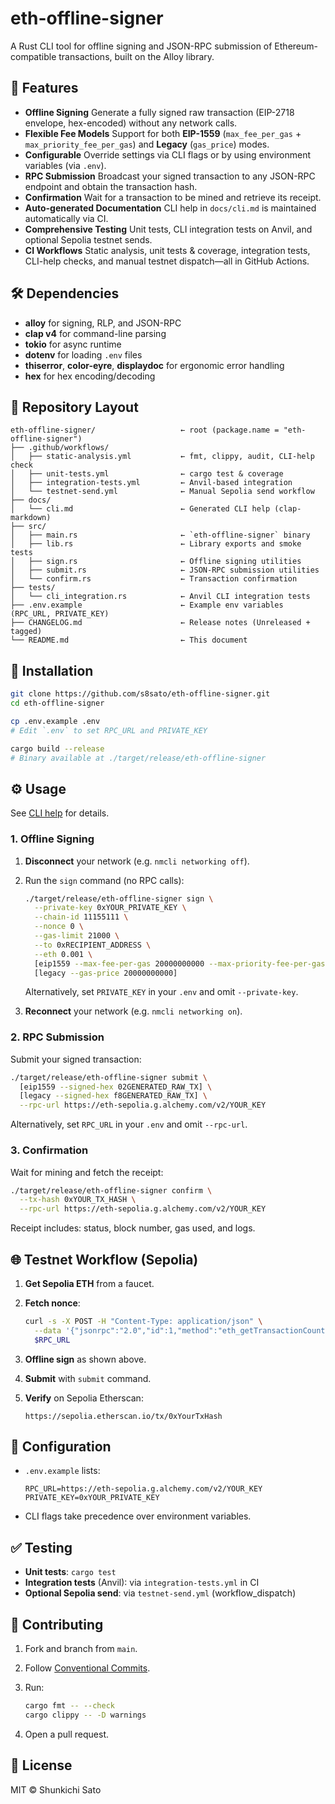 # eth-offline-signer

A Rust CLI tool for offline signing and JSON-RPC submission of Ethereum-compatible transactions, built on the Alloy library.

## 🔧 Features

- **Offline Signing**
  Generate a fully signed raw transaction (EIP-2718 envelope, hex-encoded) without any network calls.
- **Flexible Fee Models**
  Support for both **EIP-1559** (`max_fee_per_gas` + `max_priority_fee_per_gas`) and **Legacy** (`gas_price`) modes.
- **Configurable**
  Override settings via CLI flags or by using environment variables (via `.env`).
- **RPC Submission**
  Broadcast your signed transaction to any JSON-RPC endpoint and obtain the transaction hash.
- **Confirmation**
  Wait for a transaction to be mined and retrieve its receipt.
- **Auto-generated Documentation**
  CLI help in `docs/cli.md` is maintained automatically via CI.
- **Comprehensive Testing**
  Unit tests, CLI integration tests on Anvil, and optional Sepolia testnet sends.
- **CI Workflows**
  Static analysis, unit tests & coverage, integration tests, CLI-help checks, and manual testnet dispatch—all in GitHub Actions.

## 🛠 Dependencies

- **alloy** for signing, RLP, and JSON-RPC
- **clap v4** for command-line parsing
- **tokio** for async runtime
- **dotenv** for loading `.env` files
- **thiserror**, **color-eyre**, **displaydoc** for ergonomic error handling
- **hex** for hex encoding/decoding

## 📁 Repository Layout

```plain
eth-offline-signer/                   ← root (package.name = "eth-offline-signer")
├── .github/workflows/
│   ├── static-analysis.yml           ← fmt, clippy, audit, CLI-help check
│   ├── unit-tests.yml                ← cargo test & coverage
│   ├── integration-tests.yml         ← Anvil-based integration
│   └── testnet-send.yml              ← Manual Sepolia send workflow
├── docs/
│   └── cli.md                        ← Generated CLI help (clap-markdown)
├── src/
│   ├── main.rs                       ← `eth-offline-signer` binary
│   ├── lib.rs                        ← Library exports and smoke tests
│   ├── sign.rs                       ← Offline signing utilities
│   ├── submit.rs                     ← JSON-RPC submission utilities
│   └── confirm.rs                    ← Transaction confirmation
├── tests/
│   └── cli_integration.rs            ← Anvil CLI integration tests
├── .env.example                      ← Example env variables (RPC_URL, PRIVATE_KEY)
├── CHANGELOG.md                      ← Release notes (Unreleased + tagged)
└── README.md                         ← This document
```

## 🚀 Installation

```bash
git clone https://github.com/s8sato/eth-offline-signer.git
cd eth-offline-signer

cp .env.example .env
# Edit `.env` to set RPC_URL and PRIVATE_KEY

cargo build --release
# Binary available at ./target/release/eth-offline-signer
```

## ⚙️ Usage

See [CLI help](docs/cli.md) for details.

<!-- Sign -->
### 1. Offline Signing

1. **Disconnect** your network (e.g. `nmcli networking off`).
2. Run the `sign` command (no RPC calls):

   ```bash
   ./target/release/eth-offline-signer sign \
     --private-key 0xYOUR_PRIVATE_KEY \
     --chain-id 11155111 \
     --nonce 0 \
     --gas-limit 21000 \
     --to 0xRECIPIENT_ADDRESS \
     --eth 0.001 \
     [eip1559 --max-fee-per-gas 20000000000 --max-priority-fee-per-gas 1000000000] \
     [legacy --gas-price 20000000000]
   ```

   Alternatively, set `PRIVATE_KEY` in your `.env` and omit `--private-key`.


3. **Reconnect** your network (e.g. `nmcli networking on`).

<!-- Submit -->
### 2. RPC Submission

Submit your signed transaction:

```bash
./target/release/eth-offline-signer submit \
  [eip1559 --signed-hex 02GENERATED_RAW_TX] \
  [legacy --signed-hex f8GENERATED_RAW_TX] \
  --rpc-url https://eth-sepolia.g.alchemy.com/v2/YOUR_KEY
```

Alternatively, set `RPC_URL` in your `.env` and omit `--rpc-url`.

<!-- Confirm -->
### 3. Confirmation

Wait for mining and fetch the receipt:

```bash
./target/release/eth-offline-signer confirm \
  --tx-hash 0xYOUR_TX_HASH \
  --rpc-url https://eth-sepolia.g.alchemy.com/v2/YOUR_KEY
```

Receipt includes: status, block number, gas used, and logs.

## 🌐 Testnet Workflow (Sepolia)

1. **Get Sepolia ETH** from a faucet.
2. **Fetch nonce**:

   ```bash
   curl -s -X POST -H "Content-Type: application/json" \
     --data '{"jsonrpc":"2.0","id":1,"method":"eth_getTransactionCount","params":["0xYOUR_ADDR","latest"]}' \
     $RPC_URL
   ```

3. **Offline sign** as shown above.
4. **Submit** with `submit` command.
5. **Verify** on Sepolia Etherscan:

   ```text
   https://sepolia.etherscan.io/tx/0xYourTxHash
   ```

## 🔧 Configuration

- `.env.example` lists:

  ```text
  RPC_URL=https://eth-sepolia.g.alchemy.com/v2/YOUR_KEY
  PRIVATE_KEY=0xYOUR_PRIVATE_KEY
  ```

- CLI flags take precedence over environment variables.

## ✅ Testing

- **Unit tests**:  `cargo test`
- **Integration tests** (Anvil):  via `integration-tests.yml` in CI
- **Optional Sepolia send**:  via `testnet-send.yml` (workflow_dispatch)

## 🤝 Contributing

1. Fork and branch from `main`.
2. Follow [Conventional Commits](https://www.conventionalcommits.org/).
3. Run:

   ```bash
   cargo fmt -- --check
   cargo clippy -- -D warnings
   ```

4. Open a pull request.

## 📜 License

MIT © Shunkichi Sato
